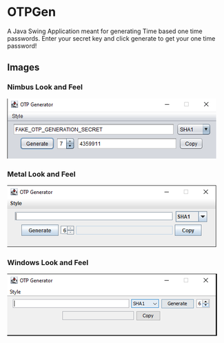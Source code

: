 # OTPGen

A Java Swing Application meant for generating Time based one time passwords. Enter your secret key and click generate to get your one time password!

## Images

### Nimbus Look and Feel
![Nimbus Look and Feel](/images/README/Nimbus.png)

### Metal Look and Feel
![Metal Look and Feel](/images/README/Metal.png)

### Windows Look and Feel
![Windows Look and Feel](/images/README/Windows.png)

